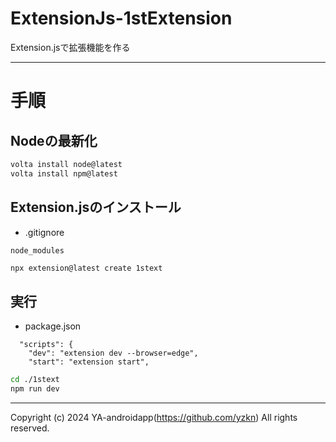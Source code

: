 # ExtensionJs-1stExtension

Extension.jsで拡張機能を作る

---

# 手順

## Nodeの最新化

```sh
volta install node@latest
volta install npm@latest
```

## Extension.jsのインストール

- .gitignore

```
node_modules
```

```sh
npx extension@latest create 1stext
```

## 実行

- package.json

```plaintext
  "scripts": {
    "dev": "extension dev --browser=edge",
    "start": "extension start",
```

```sh
cd ./1stext
npm run dev
```

---

Copyright (c) 2024 YA-androidapp(https://github.com/yzkn) All rights reserved.
